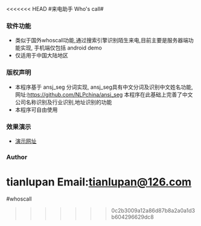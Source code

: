 <<<<<<< HEAD
#来电助手 Who's call#


### 软件功能 ###

* 类似于国外whoscall功能,通过搜索引擎识别陌生来电,目前主要是服务器端功能实现, 手机端仅包括 android demo
* 仅适用于中国大陆地区


### 版权声明 ###

* 本程序基于 ansj_seg 分词实现, ansj_seg具有中文分词及识别中文姓名功能,网址:https://github.com/NLPchina/ansj_seg
  本程序在此基础上完善了中文公司名称识别及行业识别,地址识别的功能
* 本程序可自由使用

### 效果演示 ###
* [演示网址](http://logomaker.com.cn:8080/)

### Author ###
tianlupan  Email:tianlupan@126.com
=======
#whoscall
>>>>>>> 0c2b3009a12a86d87b8a2a0a1d3b604296629dc8
